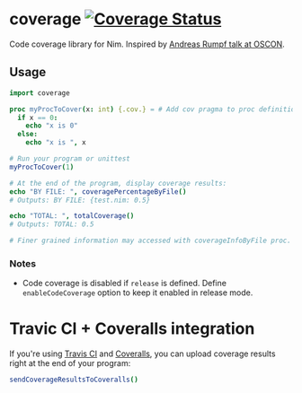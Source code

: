 # coverage [![Coverage Status](https://coveralls.io/repos/yglukhov/coverage/badge.svg?branch=master&service=github)](https://coveralls.io/github/yglukhov/coverage?branch=master)
Code coverage library for Nim. Inspired by [Andreas Rumpf talk at OSCON](https://github.com/Araq/oscon2015).

## Usage
```nim
import coverage

proc myProcToCover(x: int) {.cov.} = # Add cov pragma to proc definition to enable code coverage.
  if x == 0:
    echo "x is 0"
  else:
    echo "x is ", x

# Run your program or unittest
myProcToCover(1)

# At the end of the program, display coverage results:
echo "BY FILE: ", coveragePercentageByFile()
# Outputs: BY FILE: {test.nim: 0.5}

echo "TOTAL: ", totalCoverage()
# Outputs: TOTAL: 0.5

# Finer grained information may accessed with coverageInfoByFile proc.
```

### Notes
- Code coverage is disabled if ```release``` is defined. Define ```enableCodeCoverage``` option to keep it enabled in release mode.

# Travic CI + Coveralls integration
If you're using [Travis CI](https://travis-ci.org) and [Coveralls](https://coveralls.io), you can upload coverage results right at the end of your program:
```nim
sendCoverageResultsToCoveralls()
```
